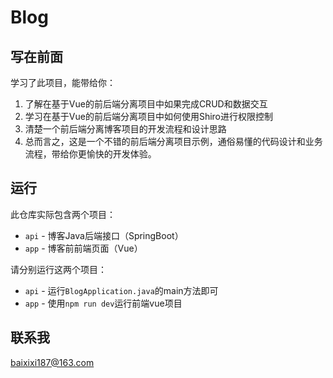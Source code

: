 # Blog 

## 写在前面

学习了此项目，能带给你：

1. 了解在基于Vue的前后端分离项目中如果完成CRUD和数据交互
2. 学习在基于Vue的前后端分离项目中如何使用Shiro进行权限控制
3. 清楚一个前后端分离博客项目的开发流程和设计思路
4. 总而言之，这是一个不错的前后端分离项目示例，通俗易懂的代码设计和业务流程，带给你更愉快的开发体验。

## 运行

此仓库实际包含两个项目：

- `api` - 博客Java后端接口（SpringBoot）
- `app` - 博客前前端页面（Vue）

请分别运行这两个项目：

- `api` - 运行`BlogApplication.java`的main方法即可
- `app` - 使用`npm run dev`运行前端vue项目

## 联系我
baixixi187@163.com